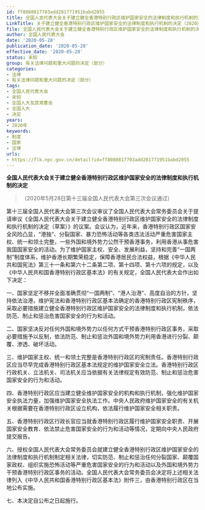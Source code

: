 ```yaml
---
id: ff8080817703add201771951babd2055
title: 全国人民代表大会关于建立健全香港特别行政区维护国家安全的法律制度和执行机制的决定
LinkTitle: 关于建立健全香港特别行政区维护国家安全的法律制度和执行机制的决定（2020）
file: 全国人民代表大会关于建立健全香港特别行政区维护国家安全的法律制度和执行机制的决定_20200528_ff8080817703add201771951babd2055.docx
author: 全国人民代表大会
date: '2020-05-28'
publication_date: '2020-05-28'
effective_date: '2020-05-28'
status: 未知
group: 有关法律问题和重大问题的决定（部分）
categories:
- 法律
- 有关法律问题和重大问题的决定（部分）
tags:
- 全国人民代表大会
- 未知
- 全国人大及其常委会
- 全国人大
- 决定
years:
- 2020年
keywords:
- 制度
- 国家
- 法律
urls:
- https://flk.npc.gov.cn/detail?id=ff8080817703add201771951babd2055
---
```


**全国人民代表大会关于建立健全香港特别行政区维护国家安全的法律制度和执行机制的决定**

> （2020年5月28日第十三届全国人民代表大会第三次会议通过）

第十三届全国人民代表大会第三次会议审议了全国人民代表大会常务委员会关于提请审议《全国人民代表大会关于建立健全香港特别行政区维护国家安全的法律制度和执行机制的决定（草案）》的议案。会议认为，近年来，香港特别行政区国家安全风险凸显，“港独”、分裂国家、暴力恐怖活动等各类违法活动严重危害国家主权、统一和领土完整，一些外国和境外势力公然干预香港事务，利用香港从事危害我国国家安全的活动。为了维护国家主权、安全、发展利益，坚持和完善“一国两制”制度体系，维护香港长期繁荣稳定，保障香港居民合法权益，根据《中华人民共和国宪法》第三十一条和第六十二条第二项、第十四项、第十六项的规定，以及《中华人民共和国香港特别行政区基本法》的有关规定，全国人民代表大会作出如下决定：

一、国家坚定不移并全面准确贯彻“一国两制”、“港人治港”、高度自治的方针，坚持依法治港，维护宪法和香港特别行政区基本法确定的香港特别行政区宪制秩序，采取必要措施建立健全香港特别行政区维护国家安全的法律制度和执行机制，依法防范、制止和惩治危害国家安全的行为和活动。

二、国家坚决反对任何外国和境外势力以任何方式干预香港特别行政区事务，采取必要措施予以反制，依法防范、制止和惩治外国和境外势力利用香港进行分裂、颠覆、渗透、破坏活动。

三、维护国家主权、统一和领土完整是香港特别行政区的宪制责任。香港特别行政区应当尽早完成香港特别行政区基本法规定的维护国家安全立法。香港特别行政区行政机关、立法机关、司法机关应当依据有关法律规定有效防范、制止和惩治危害国家安全的行为和活动。

四、香港特别行政区应当建立健全维护国家安全的机构和执行机制，强化维护国家安全执法力量，加强维护国家安全执法工作。中央人民政府维护国家安全的有关机关根据需要在香港特别行政区设立机构，依法履行维护国家安全相关职责。

五、香港特别行政区行政长官应当就香港特别行政区履行维护国家安全职责、开展国家安全教育、依法禁止危害国家安全的行为和活动等情况，定期向中央人民政府提交报告。

六、授权全国人民代表大会常务委员会就建立健全香港特别行政区维护国家安全的法律制度和执行机制制定相关法律，切实防范、制止和惩治任何分裂国家、颠覆国家政权、组织实施恐怖活动等严重危害国家安全的行为和活动以及外国和境外势力干预香港特别行政区事务的活动。全国人民代表大会常务委员会决定将上述相关法律列入《中华人民共和国香港特别行政区基本法》附件三，由香港特别行政区在当地公布实施。

七、本决定自公布之日起施行。
